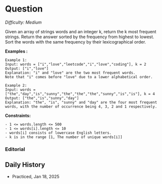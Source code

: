 # Question 

_Difficulty: Medium_

Given an array of strings words and an integer k, return the k most frequent strings.
Return the answer sorted by the frequency from highest to lowest. Sort the words with the same frequency by their lexicographical order.

**Examples :**
```
Example 1:
Input: words = ["i","love","leetcode","i","love","coding"], k = 2
Output: ["i","love"]
Explanation: "i" and "love" are the two most frequent words.
Note that "i" comes before "love" due to a lower alphabetical order.

Example 2:
Input: words = ["the","day","is","sunny","the","the","the","sunny","is","is"], k = 4
Output: ["the","is","sunny","day"]
Explanation: "the", "is", "sunny" and "day" are the four most frequent words, with the number of occurrence being 4, 3, 2 and 1 respectively.
```

**Constraints:**
```
- 1 <= words.length <= 500
- 1 <= words[i].length <= 10
- words[i] consists of lowercase English letters.
- k is in the range [1, The number of unique words[i]]
```

### Editorial

## Daily History
- Practiced, Jan 18, 2025